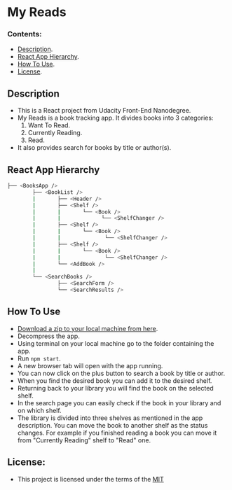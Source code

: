 # My Reads

### Contents:

- [Description](#description).
- [React App Hierarchy](#react-app-hierarchy).
- [How To Use](#how-to-run).
- [License](#license).


## Description

- This is a React project from Udacity Front-End Nanodegree.
- My Reads is a book tracking app. It divides books into 3 categories: 
    1. Want To Read.
    2. Currently Reading.
    3. Read.
- It also provides search for books by title or author(s).


## React App Hierarchy

```bash
├── <BooksApp />
        ├── <BookList />
        |       ├── <Header />
        |       ├── <Shelf />
        |       |       └── <Book />
        |       |             └── <ShelfChanger />
        |       ├── <Shelf />
        |       |       └── <Book />
        |       |              └── <ShelfChanger />
        |       ├── <Shelf />
        |       |       └── <Book />
        |       |              └── <ShelfChanger />
        |       └── <AddBook />
        |
        └── <SearchBooks />
                ├── <SearchForm /> 
                └── <SearchResults />
```


## How To Use

- [Download a zip to your local machine from here](https://github.com/Islam888/myReads/archive/master.zip).
- Decompress the app.
- Using terminal on your local machine go to the folder containing the app.
- Run `npm start`.
- A new browser tab will open with the app running.
- You can now click on the plus button to search a book by title or author.
- When you find the desired book you can add it to the desired shelf.
- Returning back to your library you will find the book on the selected shelf.
- In the search page you can easily check if the book in your library and on which shelf.
- The library is divided into three shelves as mentioned in the app description. You can move the book to another shelf as the status changes. For example if you finished reading a book you can move it from "Currently Reading" shelf to "Read" one.


## License:

- This project is licensed under the terms of the [MIT](https://github.com/Islam888/myReads/blob/master/LICENSE)
